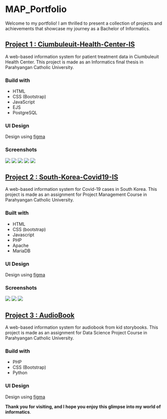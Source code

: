 # MAP_Portfolio
Welcome to my portfolio! I am thrilled to present a collection of projects and achievements that showcase my journey as a Bachelor of Informatics.

## [Project 1 : Ciumbuleuit-Health-Center-IS](https://github.com/mariqpratama/Ciumbuleuit-Health-Center-IS)
A web-based information system for patient treatment data in Ciumbuleuit Health Center. This project is made as an Informatics final thesis in Parahyangan Catholic University.

### Build with
- HTML
- CSS (Bootstrap)
- JavaScript
- EJS
- PostgreSQL

### UI Design
Design using [figma](https://www.figma.com/file/pZ4pWbDYmazWtSwU3Qqjps/Puskes-Dashboard?node-id=405%3A119&t=C0vt7vNLdmoxjoFK-1)

### Screenshots
![](/Images/Screenshot_20230218_012820.png)
![](/Images/Screenshot_20230219_074213.png)
![](/Images/Screenshot_20230219_094300.png)
![](/Images/Screenshot_20230225_094449.png)
![](/Images/Screenshot_20230312_101101.png)

## [Project 2 : South-Korea-Covid19-IS](https://github.com/jghjianghan/South-Korea-Covid19-IS/tree/main)
A web-based information system for Covid-19 cases in South Korea. This project is made as an assignment for Project Management Course in Parahyangan Catholic University.

### Built with
- HTML
- CSS (bootstrap)
- Javascript
- PHP
- Apache
- MariaDB

### UI Design
Design using [figma](https://www.figma.com/file/2IKbodWRolPT90QKODvsJo/Tubes-Manpro)

### Screenshots
![](/Images/188309272-2ea98d78-8d3b-4bb3-90cd-27e0f87f9075.png)
![](/Images/188309307-e4968595-4cfc-4f4a-afa3-ab8ee5f2e137.png)
![](/Images/188309348-2f1b2dec-e993-48c4-84dc-d431283e6106.png)

## [Project 3 : AudioBook](https://github.com/mariqpratama/AudioBook/tree/main)
A web-based information system for audiobook from kid storybooks. This project is made as an assignment for Data Science Project Course in Parahyangan Catholic University.

### Build with
- PHP
- CSS (Bootstrap)
- Python

### UI Design
Design using [figma](https://www.figma.com/file/jgxdN3szZIZxSNGBYdmuHa/Mockup-Audiobook?node-id=12%3A29&t=EWS1Pr2a4zUGmbBk-1)


**Thank you for visiting, and I hope you enjoy this glimpse into my world of informatics**.
